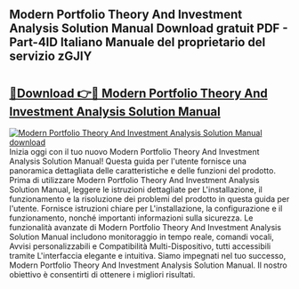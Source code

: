 ## Modern Portfolio Theory And Investment Analysis Solution Manual Download gratuit PDF - Part-4ID Italiano Manuale del proprietario del servizio zGJIY

# <h2><a href="http://dfgdlin.blite.top/?on=Modern+Portfolio+Theory+And+Investment+Analysis+Solution+Manual">🔗Download 👉🔴 Modern Portfolio Theory And Investment Analysis Solution Manual</a></h2>

[![Modern Portfolio Theory And Investment Analysis Solution Manual download](https://i.imgur.com/lujVjoI.png)](http://dfgdlin.blite.top/?on=Modern+Portfolio+Theory+And+Investment+Analysis+Solution+Manual)
Inizia oggi con il tuo nuovo Modern Portfolio Theory And Investment Analysis Solution Manual! Questa guida per l'utente fornisce una panoramica dettagliata delle caratteristiche e delle funzioni del prodotto. Prima di utilizzare Modern Portfolio Theory And Investment Analysis Solution Manual, leggere le istruzioni dettagliate per L'installazione, il funzionamento e la risoluzione dei problemi del prodotto in questa guida per l'utente. Fornisce istruzioni chiare per L'installazione, la configurazione e il funzionamento, nonché importanti informazioni sulla sicurezza. Le funzionalità avanzate di Modern Portfolio Theory And Investment Analysis Solution Manual includono monitoraggio in tempo reale, comandi vocali, Avvisi personalizzabili e Compatibilità Multi-Dispositivo, tutti accessibili tramite L'interfaccia elegante e intuitiva. Siamo impegnati nel tuo successo, Modern Portfolio Theory And Investment Analysis Solution Manual. Il nostro obiettivo è consentirti di ottenere i migliori risultati.
